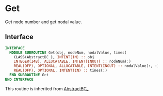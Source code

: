 # Get

Get node number and get nodal value.

## Interface

```fortran
INTERFACE
  MODULE SUBROUTINE Get(obj, nodeNum, nodalValue, times)
    CLASS(AbstractBC_), INTENT(IN) :: obj
    INTEGER(I4B), ALLOCATABLE, INTENT(INOUT) :: nodeNum(:)
    REAL(DFP), OPTIONAL, ALLOCATABLE, INTENT(INOUT) :: nodalValue(:, :)
    REAL(DFP), OPTIONAL, INTENT(IN) :: times(:)
  END SUBROUTINE Get
END INTERFACE
```

This routine is inherited from [AbstractBC_](../AbstractBC/AbstractBC_.md).